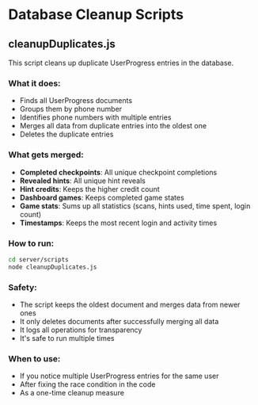 # Database Cleanup Scripts

## cleanupDuplicates.js

This script cleans up duplicate UserProgress entries in the database.

### What it does:
- Finds all UserProgress documents
- Groups them by phone number
- Identifies phone numbers with multiple entries
- Merges all data from duplicate entries into the oldest one
- Deletes the duplicate entries

### What gets merged:
- **Completed checkpoints**: All unique checkpoint completions
- **Revealed hints**: All unique hint reveals
- **Hint credits**: Keeps the higher credit count
- **Dashboard games**: Keeps completed game states
- **Game stats**: Sums up all statistics (scans, hints used, time spent, login count)
- **Timestamps**: Keeps the most recent login and activity times

### How to run:
```bash
cd server/scripts
node cleanupDuplicates.js
```

### Safety:
- The script keeps the oldest document and merges data from newer ones
- It only deletes documents after successfully merging all data
- It logs all operations for transparency
- It's safe to run multiple times

### When to use:
- If you notice multiple UserProgress entries for the same user
- After fixing the race condition in the code
- As a one-time cleanup measure
